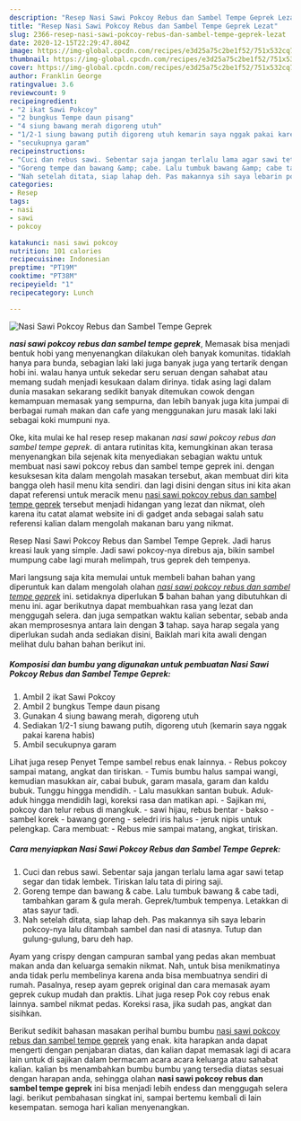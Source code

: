```yaml
---
description: "Resep Nasi Sawi Pokcoy Rebus dan Sambel Tempe Geprek Lezat"
title: "Resep Nasi Sawi Pokcoy Rebus dan Sambel Tempe Geprek Lezat"
slug: 2366-resep-nasi-sawi-pokcoy-rebus-dan-sambel-tempe-geprek-lezat
date: 2020-12-15T22:29:47.804Z
image: https://img-global.cpcdn.com/recipes/e3d25a75c2be1f52/751x532cq70/nasi-sawi-pokcoy-rebus-dan-sambel-tempe-geprek-foto-resep-utama.jpg
thumbnail: https://img-global.cpcdn.com/recipes/e3d25a75c2be1f52/751x532cq70/nasi-sawi-pokcoy-rebus-dan-sambel-tempe-geprek-foto-resep-utama.jpg
cover: https://img-global.cpcdn.com/recipes/e3d25a75c2be1f52/751x532cq70/nasi-sawi-pokcoy-rebus-dan-sambel-tempe-geprek-foto-resep-utama.jpg
author: Franklin George
ratingvalue: 3.6
reviewcount: 9
recipeingredient:
- "2 ikat Sawi Pokcoy"
- "2 bungkus Tempe daun pisang"
- "4 siung bawang merah digoreng utuh"
- "1/2-1 siung bawang putih digoreng utuh kemarin saya nggak pakai karena habis"
- "secukupnya garam"
recipeinstructions:
- "Cuci dan rebus sawi. Sebentar saja jangan terlalu lama agar sawi tetap segar dan tidak lembek. Tiriskan lalu tata di piring saji."
- "Goreng tempe dan bawang &amp; cabe. Lalu tumbuk bawang &amp; cabe tadi, tambahkan garam &amp; gula merah. Geprek/tumbuk tempenya. Letakkan di atas sayur tadi."
- "Nah setelah ditata, siap lahap deh. Pas makannya sih saya lebarin pokcoy-nya lalu ditambah sambel dan nasi di atasnya. Tutup dan gulung-gulung, baru deh hap."
categories:
- Resep
tags:
- nasi
- sawi
- pokcoy

katakunci: nasi sawi pokcoy 
nutrition: 101 calories
recipecuisine: Indonesian
preptime: "PT19M"
cooktime: "PT38M"
recipeyield: "1"
recipecategory: Lunch

---
```



![Nasi Sawi Pokcoy Rebus dan Sambel Tempe Geprek](https://img-global.cpcdn.com/recipes/e3d25a75c2be1f52/751x532cq70/nasi-sawi-pokcoy-rebus-dan-sambel-tempe-geprek-foto-resep-utama.jpg)

<b><i>nasi sawi pokcoy rebus dan sambel tempe geprek</i></b>, Memasak bisa menjadi bentuk hobi yang menyenangkan dilakukan oleh banyak komunitas. tidaklah hanya para bunda, sebagian laki laki juga banyak juga yang tertarik dengan hobi ini. walau hanya untuk sekedar seru seruan dengan sahabat atau memang sudah menjadi kesukaan dalam dirinya. tidak asing lagi dalam dunia masakan sekarang sedikit banyak ditemukan cowok dengan kemampuan memasak yang sempurna, dan lebih banyak juga kita jumpai di berbagai rumah makan dan cafe yang menggunakan juru masak laki laki sebagai koki mumpuni nya.

Oke, kita mulai ke hal resep resep makanan <i>nasi sawi pokcoy rebus dan sambel tempe geprek</i>. di antara rutinitas kita, kemungkinan akan terasa menyenangkan bila sejenak kita menyediakan sebagian waktu untuk membuat nasi sawi pokcoy rebus dan sambel tempe geprek ini. dengan kesuksesan kita dalam mengolah masakan tersebut, akan membuat diri kita bangga oleh hasil menu kita sendiri. dan lagi disini dengan situs ini kita akan dapat referensi untuk meracik menu <u>nasi sawi pokcoy rebus dan sambel tempe geprek</u> tersebut menjadi hidangan yang lezat dan nikmat, oleh karena itu catat alamat website ini di gadget anda sebagai salah satu referensi kalian dalam mengolah makanan baru yang nikmat.

Resep Nasi Sawi Pokcoy Rebus dan Sambel Tempe Geprek. Jadi harus kreasi lauk yang simple. Jadi sawi pokcoy-nya direbus aja, bikin sambel mumpung cabe lagi murah melimpah, trus geprek deh tempenya.


Mari langsung saja kita memulai untuk membeli bahan bahan yang diperuntuk kan dalam mengolah olahan <u><i>nasi sawi pokcoy rebus dan sambel tempe geprek</i></u> ini. setidaknya diperlukan <b>5</b> bahan bahan yang dibutuhkan di menu ini. agar berikutnya dapat membuahkan rasa yang lezat dan menggugah selera. dan juga sempatkan waktu kalian sebentar, sebab anda akan memprosesnya antara lain dengan <b>3</b> tahap. saya harap segala yang diperlukan sudah anda sediakan disini, Baiklah mari kita awali dengan melihat dulu bahan bahan berikut ini.

<!--inarticleads1-->

##### Komposisi dan bumbu yang digunakan untuk pembuatan Nasi Sawi Pokcoy Rebus dan Sambel Tempe Geprek:

1. Ambil 2 ikat Sawi Pokcoy
1. Ambil 2 bungkus Tempe daun pisang
1. Gunakan 4 siung bawang merah, digoreng utuh
1. Sediakan 1/2-1 siung bawang putih, digoreng utuh (kemarin saya nggak pakai karena habis)
1. Ambil secukupnya garam


Lihat juga resep Penyet Tempe sambel rebus enak lainnya. - Rebus pokcoy sampai matang, angkat dan tiriskan. - Tumis bumbu halus sampai wangi, kemudian masukkan air, cabai bubuk, garam masala, garam dan kaldu bubuk. Tunggu hingga mendidih. - Lalu masukkan santan bubuk. Aduk-aduk hingga mendidih lagi, koreksi rasa dan matikan api. - Sajikan mi, pokcoy dan telur rebus di mangkuk. - sawi hijau, rebus bentar - bakso - sambel korek - bawang goreng - seledri iris halus - jeruk nipis untuk pelengkap. Cara membuat: - Rebus mie sampai matang, angkat, tiriskan. 

<!--inarticleads2-->

##### Cara menyiapkan Nasi Sawi Pokcoy Rebus dan Sambel Tempe Geprek:

1. Cuci dan rebus sawi. Sebentar saja jangan terlalu lama agar sawi tetap segar dan tidak lembek. Tiriskan lalu tata di piring saji.
1. Goreng tempe dan bawang &amp; cabe. Lalu tumbuk bawang &amp; cabe tadi, tambahkan garam &amp; gula merah. Geprek/tumbuk tempenya. Letakkan di atas sayur tadi.
1. Nah setelah ditata, siap lahap deh. Pas makannya sih saya lebarin pokcoy-nya lalu ditambah sambel dan nasi di atasnya. Tutup dan gulung-gulung, baru deh hap.


Ayam yang crispy dengan campuran sambal yang pedas akan membuat makan anda dan keluarga semakin nikmat. Nah, untuk bisa menikmatinya anda tidak perlu membelinya karena anda bisa membuatnya sendiri di rumah. Pasalnya, resep ayam geprek original dan cara memasak ayam geprek cukup mudah dan praktis. Lihat juga resep Pok coy rebus enak lainnya. sambel nikmat pedas. Koreksi rasa, jika sudah pas, angkat dan sisihkan. 

Berikut sedikit bahasan masakan perihal bumbu bumbu <u>nasi sawi pokcoy rebus dan sambel tempe geprek</u> yang enak. kita harapkan anda dapat mengerti dengan penjabaran diatas, dan kalian dapat memasak lagi di acara lain untuk di sajikan dalam bermacam acara acara keluarga atau sahabat kalian. kalian bs menambahkan bumbu bumbu yang tersedia diatas sesuai dengan harapan anda, sehingga olahan <b>nasi sawi pokcoy rebus dan sambel tempe geprek</b> ini bisa menjadi lebih endess dan menggugah selera lagi. berikut pembahasan singkat ini, sampai bertemu kembali di lain kesempatan. semoga hari kalian menyenangkan.
